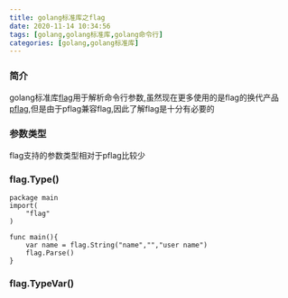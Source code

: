 ```yaml
---
title: golang标准库之flag
date: 2020-11-14 10:34:56
tags: [golang,golang标准库,golang命令行]
categories: [golang,golang标准库]
---
```


<style>
  /* 设置整个页面的字体 */
  .markdown-body {
    font-family: "Iowan Old Style", "Ovo", "Hoefler Text", Georgia, "Times New Roman", "TIBch", "Source Han Sans", "PingFangSC-Regular", "Hiragino Sans GB", "STHeiti", "Microsoft Yahei", "Droid Sans Fallback", "WenQuanYi Micro Hei", sans-serif;
    font-size: 15px;
  }
</style>

### 简介

golang标准库[flag](https://studygolang.com/pkgdoc)用于解析命令行参数,虽然现在更多使用的是flag的换代产品[pflag](https://github.com/ogier/pflag),但是由于pflag兼容flag,因此了解flag是十分有必要的

### 参数类型
flag支持的参数类型相对于pflag比较少
### flag.Type()

    package main
    import(
        "flag"
    )

    func main(){
        var name = flag.String("name","","user name")
        flag.Parse()
    }
### flag.TypeVar()

